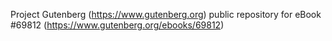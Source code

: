Project Gutenberg (https://www.gutenberg.org) public repository for
eBook #69812 (https://www.gutenberg.org/ebooks/69812)

